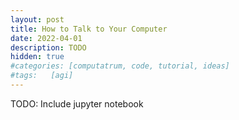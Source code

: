 ```yaml
---
layout: post
title: How to Talk to Your Computer
date: 2022-04-01
description: TODO
hidden: true
#categories: [computatrum, code, tutorial, ideas]
#tags:   [agi]
---
```


TODO: Include jupyter notebook
